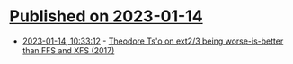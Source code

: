 # [Published on 2023-01-14](index.md)

* [2023-01-14, 10:33:12](https://news.ycombinator.com/item?id=34379109) - [Theodore Ts'o on ext2/3 being worse-is-better than FFS and XFS (2017)](https://web.archive.org/web/20170515160229/https://minnie.tuhs.org/pipermail/tuhs/2017-May/009935.html)
